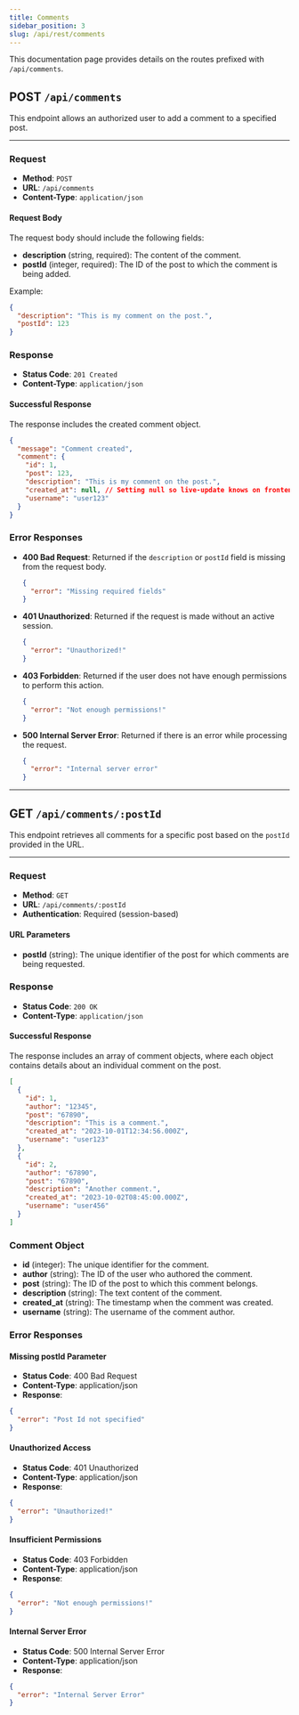 ```yaml
---
title: Comments
sidebar_position: 3
slug: /api/rest/comments
---
```


This documentation page provides details on the routes prefixed with `/api/comments`.

## **POST** `/api/comments`

This endpoint allows an authorized user to add a comment to a specified post.

---

### Request

- **Method**: `POST`
- **URL**: `/api/comments`
- **Content-Type**: `application/json`

#### Request Body

The request body should include the following fields:

- **description** (string, required): The content of the comment.
- **postId** (integer, required): The ID of the post to which the comment is being added.

Example:

```json
{
  "description": "This is my comment on the post.",
  "postId": 123
}
```

### Response

- **Status Code**: `201 Created`
- **Content-Type**: `application/json`

#### Successful Response

The response includes the created comment object.

```json
{
  "message": "Comment created",
  "comment": {
    "id": 1,
    "post": 123,
    "description": "This is my comment on the post.",
    "created_at": null, // Setting null so live-update knows on frontend how to render new comment
    "username": "user123"
  }
}
```

### Error Responses

- **400 Bad Request**: Returned if the `description` or `postId` field is missing from the request body.

  ```json
  {
    "error": "Missing required fields"
  }
  ```

- **401 Unauthorized**: Returned if the request is made without an active session.

  ```json
  {
    "error": "Unauthorized!"
  }
  ```

- **403 Forbidden**: Returned if the user does not have enough permissions to perform this action.

  ```json
  {
    "error": "Not enough permissions!"
  }
  ```

- **500 Internal Server Error**: Returned if there is an error while processing the request.

  ```json
  {
    "error": "Internal server error"
  }
  ```

---

## **GET** `/api/comments/:postId`

This endpoint retrieves all comments for a specific post based on the `postId` provided in the URL.

---

### Request

- **Method**: `GET`
- **URL**: `/api/comments/:postId`
- **Authentication**: Required (session-based)

#### URL Parameters

- **postId** (string): The unique identifier of the post for which comments are being requested.

### Response

- **Status Code**: `200 OK`
- **Content-Type**: `application/json`

#### Successful Response

The response includes an array of comment objects, where each object contains details about an individual comment on the post.

```json
[
  {
    "id": 1,
    "author": "12345",
    "post": "67890",
    "description": "This is a comment.",
    "created_at": "2023-10-01T12:34:56.000Z",
    "username": "user123"
  },
  {
    "id": 2,
    "author": "67890",
    "post": "67890",
    "description": "Another comment.",
    "created_at": "2023-10-02T08:45:00.000Z",
    "username": "user456"
  }
]
```

### Comment Object

- **id** (integer): The unique identifier for the comment.
- **author** (string): The ID of the user who authored the comment.
- **post** (string): The ID of the post to which this comment belongs.
- **description** (string): The text content of the comment.
- **created_at** (string): The timestamp when the comment was created.
- **username** (string): The username of the comment author.

### Error Responses

#### Missing postId Parameter

- **Status Code**: 400 Bad Request
- **Content-Type**: application/json
- **Response**:

```json
{
  "error": "Post Id not specified"
}
```

#### Unauthorized Access

- **Status Code**: 401 Unauthorized
- **Content-Type**: application/json
- **Response**:

```json
{
  "error": "Unauthorized!"
}
```

#### Insufficient Permissions

- **Status Code**: 403 Forbidden
- **Content-Type**: application/json
- **Response**:

```json
{
  "error": "Not enough permissions!"
}
```

#### Internal Server Error

- **Status Code**: 500 Internal Server Error
- **Content-Type**: application/json
- **Response**:

```json
{
  "error": "Internal Server Error"
}
```
